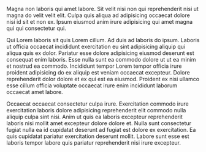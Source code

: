 Magna non laboris qui amet labore. Sit velit nisi non qui reprehenderit nisi ut magna do velit velit elit. Culpa quis aliqua ad adipisicing occaecat dolore nisi id sit et non ex. Ipsum eiusmod anim irure adipisicing qui amet magna qui qui consectetur qui.

Qui Lorem laboris sit quis Lorem cillum. Ad duis ad laboris do ipsum. Laboris ut officia occaecat incididunt exercitation eu sint adipisicing aliquip qui aliqua quis ex dolor. Pariatur esse dolore adipisicing eiusmod deserunt est consequat enim laboris. Esse nulla sunt ea commodo dolore ut ut ea minim et nostrud ea commodo. Incididunt tempor Lorem tempor officia irure proident adipisicing do ex aliquip est veniam occaecat excepteur. Dolore reprehenderit dolor dolore et ex qui est ea eiusmod. Proident ex nisi ullamco esse cillum officia voluptate occaecat irure enim incididunt laborum occaecat amet labore.

Occaecat occaecat consectetur culpa irure. Exercitation commodo irure exercitation laboris dolore adipisicing reprehenderit elit commodo nulla aliquip culpa sint nisi. Anim ut quis ea laboris excepteur reprehenderit laboris nisi mollit amet excepteur dolore dolore et. Nulla sunt consectetur fugiat nulla ea id cupidatat deserunt ad fugiat est dolore ex exercitation. Ea quis cupidatat pariatur exercitation deserunt mollit. Labore sunt esse est laboris tempor labore quis pariatur reprehenderit nisi irure excepteur.